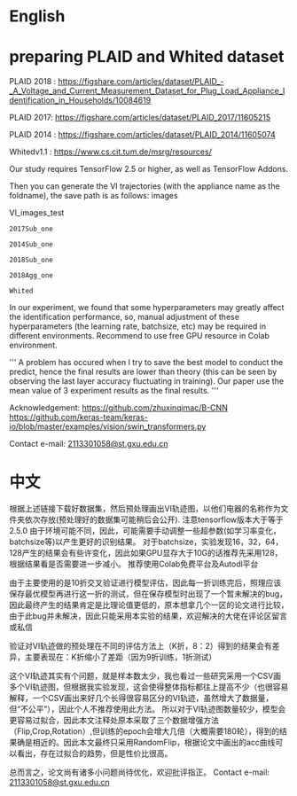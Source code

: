 # English 
# preparing PLAID and Whited dataset 

PLAID 2018 : https://figshare.com/articles/dataset/PLAID_-_A_Voltage_and_Current_Measurement_Dataset_for_Plug_Load_Appliance_Identification_in_Households/10084619

PLAID 2017: https://figshare.com/articles/dataset/PLAID_2017/11605215

PLAID 2014 : https://figshare.com/articles/dataset/PLAID_2014/11605074

Whitedv1.1 : https://www.cs.cit.tum.de/msrg/resources/

Our study requires TensorFlow 2.5 or higher, as well as TensorFlow Addons.

Then you can generate the VI trajectories (with the appliance name as the foldname), the save path is as follows:
images

  VI_images_test
  
    2017Sub_one
    
    2014Sub_one
    
    2018Sub_one
    
    2018Agg_one
    
    Whited

In our experiment, we found that some hyperparameters may greatly affect the identification performance, so, manual adjustment of these hyperparameters (the learning rate, batchsize, etc) may be required in different environments. Recommend to use free GPU resource in Colab environment.

 '''
  A problem has occured when I try to save the best model to conduct the predict, 
  hence the final results are lower than theory (this can be seen by observing the last layer accuracy fluctuating in training). 
  Our paper use the mean value of 3 experiment results as the final results.
 '''
 
Acknowledgement:
https://github.com/zhuxinqimac/B-CNN
https://github.com/keras-team/keras-io/blob/master/examples/vision/swin_transformers.py

Contact e-mail:
2113301058@st.gxu.edu.cn

# 中文
根据上述链接下载好数据集，然后预处理画出VI轨迹图，以他们电器的名称作为文件夹依次存放(预处理好的数据集可能稍后会公开).
注意tensorflow版本大于等于2.5.0
由于环境可能不同，因此，可能需要手动调整一些超参数(如学习率变化，batchsize等)以产生更好的识别结果。
对于batchsize，实验发现16，32，64，128产生的结果会有些许变化，因此如果GPU显存大于10G的话推荐先采用128，根据结果看是否需要进一步减小。
推荐使用Colab免费平台及Autodl平台

由于主要使用的是10折交叉验证进行模型评估，因此每一折训练完后，照理应该保存最优模型再进行这一折的测试，但在保存模型时出现了一个暂未解决的bug，
因此最终产生的结果肯定是比理论值更低的，原本想拿几个一区的论文进行比较，由于此bug并未解决，因此只能采用本实验的结果，欢迎解决的大佬在评论区留言或私信

验证对VI轨迹做的预处理在不同的评估方法上（K折，8：2）得到的结果会有差异，主要表现在：K折缩小了差距（因为9折训练，1折测试）

这个VI轨迹其实有个问题，就是样本数太少，我也看过一些研究采用一个CSV画多个VI轨迹图，但根据我实验发现，这会使得整体指标都往上提高不少（也很容易解释，一个CSV画出来好几个长得很容易区分的VI轨迹，虽然增大了数据量，但“不公平”），因此个人不推荐使用此方法。
所以对于VI轨迹图数量较少，模型会更容易过拟合，因此本文注释处原本采取了三个数据增强方法（Flip,Crop,Rotation）,但训练的epoch会增大几倍（大概需要180轮），得到的结果确是相近的。因此本文最终只采用RandomFlip，根据论文中画出的acc曲线可以看出，存在过拟合的趋势，但是性价比很高。

总而言之，论文尚有诸多小问题尚待优化，欢迎批评指正。
Contact e-mail:
2113301058@st.gxu.edu.cn
